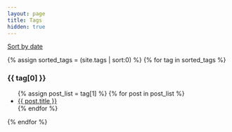 ```yaml
---
layout: page
title: Tags
hidden: true
---
```


<span class="discreet"><a href="/posts">Sort by date</a></span>

{% assign sorted_tags = (site.tags | sort:0) %}
{% for tag in sorted_tags  %}
  <h3 id="{{ tag[0] }}-ref">{{ tag[0] }}</h3>
  <ul>
    {% assign post_list = tag[1] %}
    {% for post in post_list %}
         <li><a href="{{ post.url }}">{{ post.title }}</a></li>
    {% endfor %}
  </ul>
{% endfor %}
